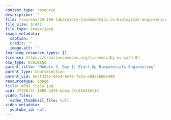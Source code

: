 ```yaml
---
content_type: resource
description: ''
file: /courses/20-109-laboratory-fundamentals-in-biological-engineering-spring-2010/47290f4f10882d76bdea4fc38d316115_m3d1_fig1a.jpg
file_size: 51442
file_type: image/jpeg
image_metadata:
  caption: ''
  credit: ''
  image-alt: ''
learning_resource_types: []
license: https://creativecommons.org/licenses/by-nc-sa/4.0/
ocw_type: OCWImage
parent_title: 'Module 3, Day 1: Start-Up Biomaterials Engineering'
parent_type: CourseSection
parent_uid: 5eaf324b-de14-6e78-7a5e-edddab8e6498
resourcetype: Image
title: m3d1_fig1a.jpg
uid: 47290f4f-1088-2d76-bdea-4fc38d316115
video_files:
  video_thumbnail_file: null
video_metadata:
  youtube_id: null
---
```

